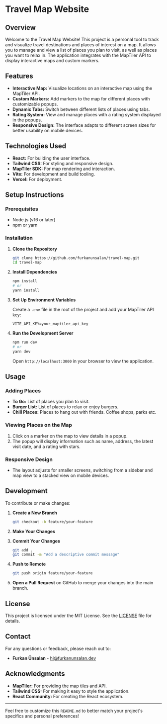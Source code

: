 # Travel Map Website

## Overview

Welcome to the Travel Map Website! This project is a personal tool to track and visualize travel destinations and places of interest on a map. It allows you to manage and view a list of places you plan to visit, as well as places you want to relax in. The application integrates with the MapTiler API to display interactive maps and custom markers.

## Features

- **Interactive Map:** Visualize locations on an interactive map using the MapTiler API.
- **Custom Markers:** Add markers to the map for different places with customizable popups.
- **Dynamic Tabs:** Switch between different lists of places using tabs.
- **Rating System:** View and manage places with a rating system displayed in the popups.
- **Responsive Design:** The interface adapts to different screen sizes for better usability on mobile devices.

## Technologies Used

- **React:** For building the user interface.
- **Tailwind CSS:** For styling and responsive design.
- **MapTiler SDK:** For map rendering and interaction.
- **Vite:** For development and build tooling.
- **Vercel:** For deployment.

## Setup Instructions

### Prerequisites

- Node.js (v16 or later)
- npm or yarn

### Installation

1. **Clone the Repository**

    ```bash
    git clone https://github.com/furkanunsalan/travel-map.git
    cd travel-map
    ```

2. **Install Dependencies**

    ```bash
    npm install
    # or
    yarn install
    ```

3. **Set Up Environment Variables**

   Create a `.env` file in the root of the project and add your MapTiler API key:

    ```env
    VITE_API_KEY=your_maptiler_api_key
    ```

4. **Run the Development Server**

    ```bash
    npm run dev
    # or
    yarn dev
    ```

   Open `http://localhost:3000` in your browser to view the application.

## Usage

### Adding Places

- **To Go:** List of places you plan to visit.
- **Burger List:** List of places to relax or enjoy burgers.
- **Chill Places:** Places to hang out with friends. Coffee shops, parks etc.

### Viewing Places on the Map

1. Click on a marker on the map to view details in a popup.
2. The popup will display information such as name, address, the latest visit date, and a rating with stars.

### Responsive Design

- The layout adjusts for smaller screens, switching from a sidebar and map view to a stacked view on mobile devices.

## Development

To contribute or make changes:

1. **Create a New Branch**

    ```bash
    git checkout -b feature/your-feature
    ```

2. **Make Your Changes**

3. **Commit Your Changes**

    ```bash
    git add .
    git commit -m "Add a descriptive commit message"
    ```

4. **Push to Remote**

    ```bash
    git push origin feature/your-feature
    ```

5. **Open a Pull Request** on GitHub to merge your changes into the main branch.

## License

This project is licensed under the MIT License. See the [LICENSE](LICENSE) file for details.

## Contact

For any questions or feedback, please reach out to:

- **Furkan Ünsalan** - [hi@furkanunsalan.dev](mailto:hi@furkanunsalan.dev)

## Acknowledgments

- **MapTiler:** For providing the map tiles and API.
- **Tailwind CSS:** For making it easy to style the application.
- **React Community:** For creating the React ecosystem.

---

Feel free to customize this `README.md` to better match your project's specifics and personal preferences!
